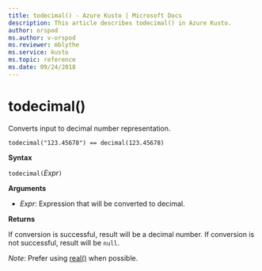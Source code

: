```yaml
---
title: todecimal() - Azure Kusto | Microsoft Docs
description: This article describes todecimal() in Azure Kusto.
author: orspod
ms.author: v-orspod
ms.reviewer: mblythe
ms.service: kusto
ms.topic: reference
ms.date: 09/24/2018
---
```

# todecimal()

Converts input to decimal number representation.

```kusto
todecimal("123.45678") == decimal(123.45678)
```

**Syntax**

`todecimal(`*Expr*`)`

**Arguments**

* *Expr*: Expression that will be converted to decimal. 

**Returns**

If conversion is successful, result will be a decimal number.
If conversion is not successful, result will be `null`.
 
*Note*: Prefer using [real()](./scalar-data-types/real.md) when possible.
